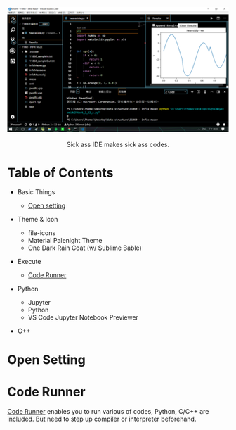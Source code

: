 <br/>
<div align="center">
  <img src="https://github.com/thomas861205/vscode-settings/blob/master/cover.png">
</div>
<br/>
<div align="center"> Sick ass IDE makes sick ass codes. </div>

# Table of Contents

- Basic Things
  - [Open setting](#Opens-etting)

- Theme & Icon
  - file-icons
  - Material Palenight Theme
  - One Dark Rain Coat (w/ Sublime Bable)
  
- Execute
  - [Code Runner](#Code-Runner)
  
- Python
  - Jupyter
  - Python
  - VS Code Jupyter Notebook Previewer
  
- C++

# Open Setting
[]()

# Code Runner

[Code Runner](https://marketplace.visualstudio.com/items?itemName=formulahendry.code-runner) enables you to run various of codes,
Python, C/C++ are included. But need to step up compiler or interpreter beforehand.
